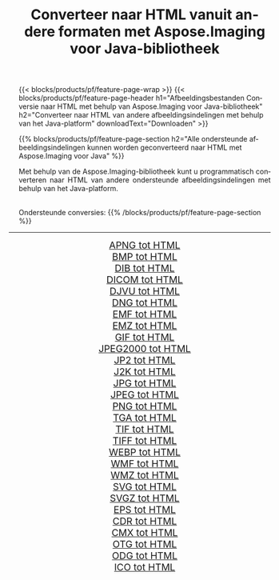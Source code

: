 ﻿---
title: Converteer naar HTML vanuit andere formaten met Aspose.Imaging voor Java-bibliotheek 
weight: 3920
url: /nl/java/conversion/to/html/ 
lang: nl
langdirlevel: 2
locales: zh-hans,ja,it,ru,de,es,fr,nl,id,lt,pl,pt,vi,tr,ko,zh-hant,ar,hi,th,sv,cs,uk,he
description: Met Aspose.Imaging kunt u met Java converteren naar HTML vanuit andere formaten
---

{{< blocks/products/pf/feature-page-wrap >}}
{{< blocks/products/pf/feature-page-header h1="Afbeeldingsbestanden Conversie naar HTML met behulp van Aspose.Imaging voor Java-bibliotheek" h2="Converteer naar HTML van andere afbeeldingsindelingen met behulp van het Java-platform" downloadText="Downloaden" >}}


{{% blocks/products/pf/feature-page-section  h2="Alle ondersteunde afbeeldingsindelingen kunnen worden geconverteerd naar HTML met Aspose.Imaging voor Java" %}}
<p align=justify>Met behulp van de Aspose.Imaging-bibliotheek kunt u programmatisch converteren naar HTML van andere ondersteunde afbeeldingsindelingen met behulp van het Java-platform.</p>
<br/>
Ondersteunde conversies:
{{% /blocks/products/pf/feature-page-section %}}
<div class="container-fluid productfamilypage bg-gray">
    <div class="convertypes bg-gray agp-content section">
        <div class="container">
		<hr style="margin-left:-20px;"/>
		<div class="row other-converters" style="gap: 10px;font-size: 19px;text-align:center;">
		    <div class='col-md-2 other-converter remove-lp remove-rp'><a href="/imaging/nl/java/conversion/apng-to-html/" style="padding:15px;">APNG tot HTML</a></div>
<div class='col-md-2 other-converter remove-lp remove-rp'><a href="/imaging/nl/java/conversion/bmp-to-html/" style="padding:15px;">BMP tot HTML</a></div>
<div class='col-md-2 other-converter remove-lp remove-rp'><a href="/imaging/nl/java/conversion/dib-to-html/" style="padding:15px;">DIB tot HTML</a></div>
<div class='col-md-2 other-converter remove-lp remove-rp'><a href="/imaging/nl/java/conversion/dicom-to-html/" style="padding:15px;">DICOM tot HTML</a></div>
<div class='col-md-2 other-converter remove-lp remove-rp'><a href="/imaging/nl/java/conversion/djvu-to-html/" style="padding:15px;">DJVU tot HTML</a></div>
<div class='col-md-2 other-converter remove-lp remove-rp'><a href="/imaging/nl/java/conversion/dng-to-html/" style="padding:15px;">DNG tot HTML</a></div>
<div class='col-md-2 other-converter remove-lp remove-rp'><a href="/imaging/nl/java/conversion/emf-to-html/" style="padding:15px;">EMF tot HTML</a></div>
<div class='col-md-2 other-converter remove-lp remove-rp'><a href="/imaging/nl/java/conversion/emz-to-html/" style="padding:15px;">EMZ tot HTML</a></div>
<div class='col-md-2 other-converter remove-lp remove-rp'><a href="/imaging/nl/java/conversion/gif-to-html/" style="padding:15px;">GIF tot HTML</a></div>
<div class='col-md-2 other-converter remove-lp remove-rp'><a href="/imaging/nl/java/conversion/jpeg2000-to-html/" style="padding:15px;">JPEG2000 tot HTML</a></div>
<div class='col-md-2 other-converter remove-lp remove-rp'><a href="/imaging/nl/java/conversion/jp2-to-html/" style="padding:15px;">JP2 tot HTML</a></div>
<div class='col-md-2 other-converter remove-lp remove-rp'><a href="/imaging/nl/java/conversion/j2k-to-html/" style="padding:15px;">J2K tot HTML</a></div>
<div class='col-md-2 other-converter remove-lp remove-rp'><a href="/imaging/nl/java/conversion/jpg-to-html/" style="padding:15px;">JPG tot HTML</a></div>
<div class='col-md-2 other-converter remove-lp remove-rp'><a href="/imaging/nl/java/conversion/jpeg-to-html/" style="padding:15px;">JPEG tot HTML</a></div>
<div class='col-md-2 other-converter remove-lp remove-rp'><a href="/imaging/nl/java/conversion/png-to-html/" style="padding:15px;">PNG tot HTML</a></div>
<div class='col-md-2 other-converter remove-lp remove-rp'><a href="/imaging/nl/java/conversion/tga-to-html/" style="padding:15px;">TGA tot HTML</a></div>
<div class='col-md-2 other-converter remove-lp remove-rp'><a href="/imaging/nl/java/conversion/tif-to-html/" style="padding:15px;">TIF tot HTML</a></div>
<div class='col-md-2 other-converter remove-lp remove-rp'><a href="/imaging/nl/java/conversion/tiff-to-html/" style="padding:15px;">TIFF tot HTML</a></div>
<div class='col-md-2 other-converter remove-lp remove-rp'><a href="/imaging/nl/java/conversion/webp-to-html/" style="padding:15px;">WEBP tot HTML</a></div>
<div class='col-md-2 other-converter remove-lp remove-rp'><a href="/imaging/nl/java/conversion/wmf-to-html/" style="padding:15px;">WMF tot HTML</a></div>
<div class='col-md-2 other-converter remove-lp remove-rp'><a href="/imaging/nl/java/conversion/wmz-to-html/" style="padding:15px;">WMZ tot HTML</a></div>
<div class='col-md-2 other-converter remove-lp remove-rp'><a href="/imaging/nl/java/conversion/svg-to-html/" style="padding:15px;">SVG tot HTML</a></div>
<div class='col-md-2 other-converter remove-lp remove-rp'><a href="/imaging/nl/java/conversion/svgz-to-html/" style="padding:15px;">SVGZ tot HTML</a></div>
<div class='col-md-2 other-converter remove-lp remove-rp'><a href="/imaging/nl/java/conversion/eps-to-html/" style="padding:15px;">EPS tot HTML</a></div>
<div class='col-md-2 other-converter remove-lp remove-rp'><a href="/imaging/nl/java/conversion/cdr-to-html/" style="padding:15px;">CDR tot HTML</a></div>
<div class='col-md-2 other-converter remove-lp remove-rp'><a href="/imaging/nl/java/conversion/cmx-to-html/" style="padding:15px;">CMX tot HTML</a></div>
<div class='col-md-2 other-converter remove-lp remove-rp'><a href="/imaging/nl/java/conversion/otg-to-html/" style="padding:15px;">OTG tot HTML</a></div>
<div class='col-md-2 other-converter remove-lp remove-rp'><a href="/imaging/nl/java/conversion/odg-to-html/" style="padding:15px;">ODG tot HTML</a></div>
<div class='col-md-2 other-converter remove-lp remove-rp'><a href="/imaging/nl/java/conversion/ico-to-html/" style="padding:15px;">ICO tot HTML</a></div>
                </div>
        </div>
    </div>
</div>
<br/>

